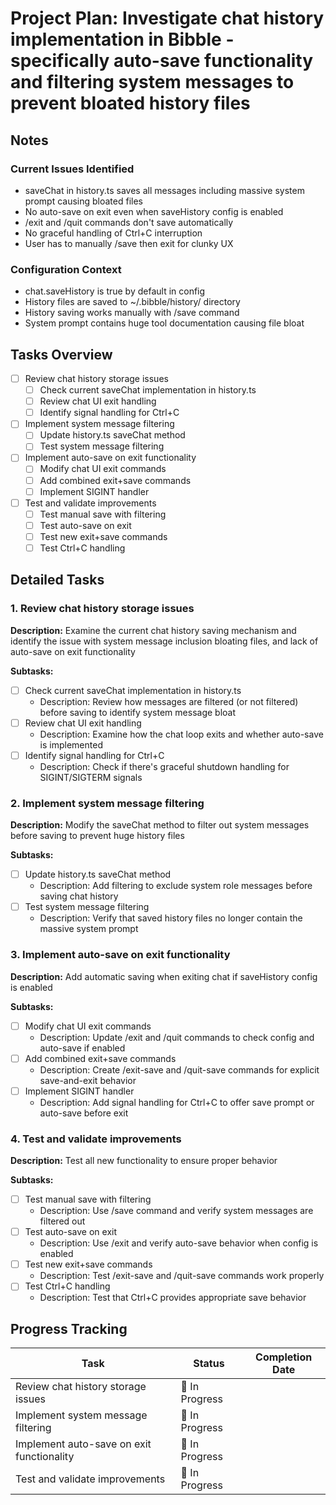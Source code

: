 # Project Plan: Investigate chat history implementation in Bibble - specifically auto-save functionality and filtering system messages to prevent bloated history files

## Notes

### Current Issues Identified
- saveChat in history.ts saves all messages including massive system prompt causing bloated files
- No auto-save on exit even when saveHistory config is enabled
- /exit and /quit commands don't save automatically
- No graceful handling of Ctrl+C interruption
- User has to manually /save then exit for clunky UX

### Configuration Context
- chat.saveHistory is true by default in config
- History files are saved to ~/.bibble/history/ directory
- History saving works manually with /save command
- System prompt contains huge tool documentation causing file bloat

## Tasks Overview
- [ ] Review chat history storage issues
  - [ ] Check current saveChat implementation in history.ts
  - [ ] Review chat UI exit handling
  - [ ] Identify signal handling for Ctrl+C
- [ ] Implement system message filtering
  - [ ] Update history.ts saveChat method
  - [ ] Test system message filtering
- [ ] Implement auto-save on exit functionality
  - [ ] Modify chat UI exit commands
  - [ ] Add combined exit+save commands
  - [ ] Implement SIGINT handler
- [ ] Test and validate improvements
  - [ ] Test manual save with filtering
  - [ ] Test auto-save on exit
  - [ ] Test new exit+save commands
  - [ ] Test Ctrl+C handling

## Detailed Tasks

### 1. Review chat history storage issues
**Description:** Examine the current chat history saving mechanism and identify the issue with system message inclusion bloating files, and lack of auto-save on exit functionality

**Subtasks:**
- [ ] Check current saveChat implementation in history.ts
  - Description: Review how messages are filtered (or not filtered) before saving to identify system message bloat
- [ ] Review chat UI exit handling
  - Description: Examine how the chat loop exits and whether auto-save is implemented
- [ ] Identify signal handling for Ctrl+C
  - Description: Check if there's graceful shutdown handling for SIGINT/SIGTERM signals

### 2. Implement system message filtering
**Description:** Modify the saveChat method to filter out system messages before saving to prevent huge history files

**Subtasks:**
- [ ] Update history.ts saveChat method
  - Description: Add filtering to exclude system role messages before saving chat history
- [ ] Test system message filtering
  - Description: Verify that saved history files no longer contain the massive system prompt

### 3. Implement auto-save on exit functionality
**Description:** Add automatic saving when exiting chat if saveHistory config is enabled

**Subtasks:**
- [ ] Modify chat UI exit commands
  - Description: Update /exit and /quit commands to check config and auto-save if enabled
- [ ] Add combined exit+save commands
  - Description: Create /exit-save and /quit-save commands for explicit save-and-exit behavior
- [ ] Implement SIGINT handler
  - Description: Add signal handling for Ctrl+C to offer save prompt or auto-save before exit

### 4. Test and validate improvements
**Description:** Test all new functionality to ensure proper behavior

**Subtasks:**
- [ ] Test manual save with filtering
  - Description: Use /save command and verify system messages are filtered out
- [ ] Test auto-save on exit
  - Description: Use /exit and verify auto-save behavior when config is enabled
- [ ] Test new exit+save commands
  - Description: Test /exit-save and /quit-save commands work properly
- [ ] Test Ctrl+C handling
  - Description: Test that Ctrl+C provides appropriate save behavior

## Progress Tracking

| Task | Status | Completion Date |
|------|--------|----------------|
| Review chat history storage issues | 🔄 In Progress |  |
| Implement system message filtering | 🔄 In Progress |  |
| Implement auto-save on exit functionality | 🔄 In Progress |  |
| Test and validate improvements | 🔄 In Progress |  |
